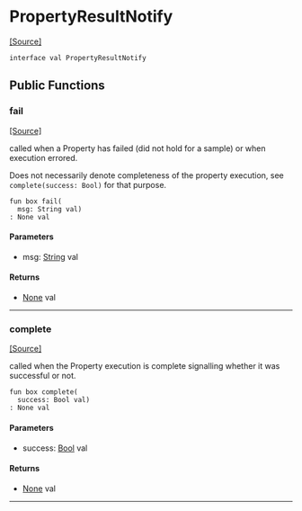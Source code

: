 # PropertyResultNotify
<span class="source-link">[[Source]](src/ponycheck/property_runner.md#L7)</span>
```pony
interface val PropertyResultNotify
```

## Public Functions

### fail
<span class="source-link">[[Source]](src/ponycheck/property_runner.md#L8)</span>


called when a Property has failed (did not hold for a sample)
or when execution errored.

Does not necessarily denote completeness of the property execution,
see `complete(success: Bool)` for that purpose.


```pony
fun box fail(
  msg: String val)
: None val
```
#### Parameters

*   msg: [String](builtin-String.md) val

#### Returns

* [None](builtin-None.md) val

---

### complete
<span class="source-link">[[Source]](src/ponycheck/property_runner.md#L17)</span>


called when the Property execution is complete
signalling whether it was successful or not.


```pony
fun box complete(
  success: Bool val)
: None val
```
#### Parameters

*   success: [Bool](builtin-Bool.md) val

#### Returns

* [None](builtin-None.md) val

---

